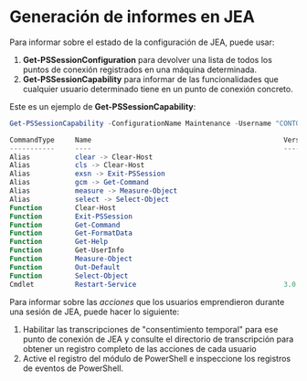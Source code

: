 # Generación de informes en JEA
Para informar sobre el estado de la configuración de JEA, puede usar:
1.  **Get-PSSessionConfiguration** para devolver una lista de todos los puntos de conexión registrados en una máquina determinada.
2.  **Get-PSSessionCapability** para informar de las funcionalidades que cualquier usuario determinado tiene en un punto de conexión concreto.

Este es un ejemplo de **Get-PSSessionCapability**:
```powershell
Get-PSSessionCapability -ConfigurationName Maintenance -Username "CONTOSO\JohnDoe"

CommandType     Name                                               Version    Source           
-----------     ----                                               -------    ------           
Alias           clear -> Clear-Host                                                            
Alias           cls -> Clear-Host                                                              
Alias           exsn -> Exit-PSSession                                                         
Alias           gcm -> Get-Command                                                             
Alias           measure -> Measure-Object                                                      
Alias           select -> Select-Object                                                        
Function        Clear-Host                                                                     
Function        Exit-PSSession                                                                 
Function        Get-Command                                                                    
Function        Get-FormatData                                                                 
Function        Get-Help                                                                       
Function        Get-UserInfo                                                                   
Function        Measure-Object                                                                 
Function        Out-Default                                                                    
Function        Select-Object                                                                  
Cmdlet          Restart-Service                                    3.0.0.0 Microsof...


```

Para informar sobre las _acciones_ que los usuarios emprendieron durante una sesión de JEA, puede hacer lo siguiente:
1. Habilitar las transcripciones de "consentimiento temporal" para ese punto de conexión de JEA y consulte el directorio de transcripción para obtener un registro completo de las acciones de cada usuario
2. Active el registro del módulo de PowerShell e inspeccione los registros de eventos de PowerShell.

<!--HONumber=Jun16_HO4-->


